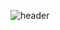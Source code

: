 ![header](https://capsule-render.vercel.app/api?type=soft&color=auto&height=300&section=header&text=Insutant&fontSize=90&animation=blinking)
